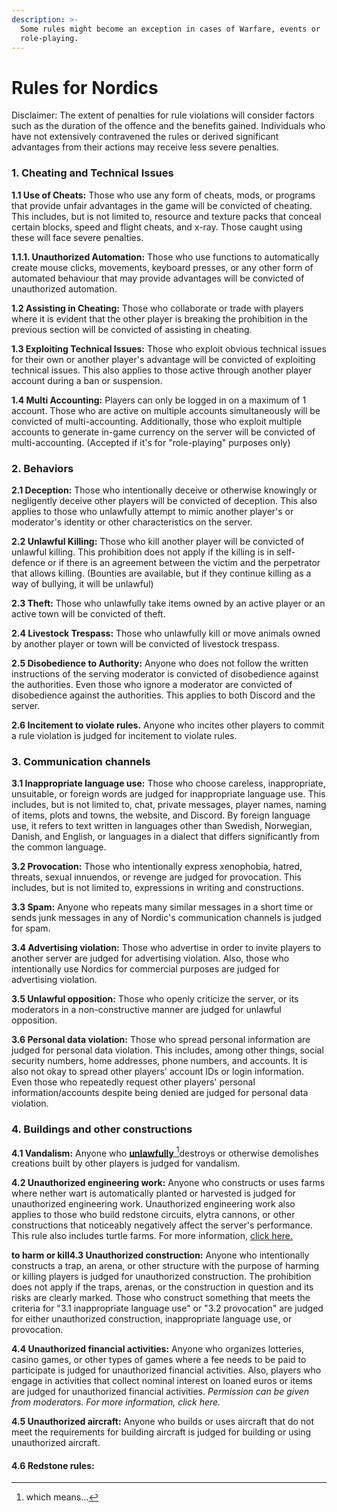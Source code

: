 ```yaml
---
description: >-
  Some rules might become an exception in cases of Warfare, events or
  role-playing.
---
```


# Rules for Nordics

Disclaimer: The extent of penalties for rule violations will consider factors such as the duration of the offence and the benefits gained. Individuals who have not extensively contravened the rules or derived significant advantages from their actions may receive less severe penalties.

### 1. **Cheating and Technical Issues**&#x20;

**1.1 Use of Cheats:** Those who use any form of cheats, mods, or programs that provide unfair advantages in the game will be convicted of cheating. This includes, but is not limited to, resource and texture packs that conceal certain blocks, speed and flight cheats, and x-ray. Those caught using these will face severe penalties.

**1.1.1. Unauthorized Automation:** Those who use functions to automatically create mouse clicks, movements, keyboard presses, or any other form of automated behaviour that may provide advantages will be convicted of unauthorized automation.

**1.2 Assisting in Cheating:** Those who collaborate or trade with players where it is evident that the other player is breaking the prohibition in the previous section will be convicted of assisting in cheating.

**1.3 Exploiting Technical Issues:** Those who exploit obvious technical issues for their own or another player's advantage will be convicted of exploiting technical issues. This also applies to those active through another player account during a ban or suspension.

**1.4 Multi Accounting:** Players can only be logged in on a maximum of 1 account. Those who are active on multiple accounts simultaneously will be convicted of multi-accounting. Additionally, those who exploit multiple accounts to generate in-game currency on the server will be convicted of multi-accounting. (Accepted if it's for "role-playing" purposes only)

### 2. Behaviors

&#x20;**2.1 Deception:** Those who intentionally deceive or otherwise knowingly or negligently deceive other players will be convicted of deception. This also applies to those who unlawfully attempt to mimic another player's or moderator's identity or other characteristics on the server.

**2.2 Unlawful Killing:** Those who kill another player will be convicted of unlawful killing. This prohibition does not apply if the killing is in self-defence or if there is an agreement between the victim and the perpetrator that allows killing. (Bounties are available, but if they continue killing as a way of bullying, it will be unlawful)

**2.3 Theft:** Those who unlawfully take items owned by an active player or an active town will be convicted of theft.

**2.4 Livestock Trespass:** Those who unlawfully kill or move animals owned by another player or town will be convicted of livestock trespass.

**2.5 Disobedience to Authority:** Anyone who does not follow the written instructions of the serving moderator is convicted of disobedience against the authorities. Even those who ignore a moderator are convicted of disobedience against the authorities. This applies to both Discord and the server.

**2.6 Incitement to violate rules.** Anyone who incites other players to commit a rule violation is judged for incitement to violate rules.

### 3. Communication channels

**3.1 Inappropriate language use:**  Those who choose careless, inappropriate, unsuitable, or foreign words are judged for inappropriate language use. This includes, but is not limited to, chat, private messages, player names, naming of items, plots and towns, the website, and Discord. By foreign language use, it refers to text written in languages other than Swedish, Norwegian, Danish, and English, or languages in a dialect that differs significantly from the common language.

**3.2 Provocation:** Those who intentionally express xenophobia, hatred, threats, sexual innuendos, or revenge are judged for provocation. This includes, but is not limited to, expressions in writing and constructions.

**3.3 Spam:** Anyone who repeats many similar messages in a short time or sends junk messages in any of Nordic's communication channels is judged for spam.

**3.4 Advertising violation:** Those who advertise in order to invite players to another server are judged for advertising violation. Also, those who intentionally use Nordics for commercial purposes are judged for advertising violation.

**3.5 Unlawful opposition:** Those who openly criticize the server, or its moderators in a non-constructive manner are judged for unlawful opposition.

**3.6 Personal data violation:** Those who spread personal information are judged for personal data violation. This includes, among other things, social security numbers, home addresses, phone numbers, and accounts. It is also not okay to spread other players' account IDs or login information. Even those who repeatedly request other players' personal information/accounts despite being denied are judged for personal data violation.

### 4. Buildings and other constructions

&#x20;**4.1 Vandalism:** Anyone who [**unlawfully** ](#user-content-fn-1)[^1]destroys or otherwise demolishes creations built by other players is judged for vandalism.

**4.2 Unauthorized engineering work:** Anyone who constructs or uses farms where nether wart is automatically planted or harvested is judged for unauthorized engineering work. Unauthorized engineering work also applies to those who build redstone circuits, elytra cannons, or other constructions that noticeably negatively affect the server's performance. This rule also includes turtle farms. For more information, [click here.](../rules-and-penalties/practice/buildings.md#id-4.2-unlawful-engineering-work)

**to harm or kill4.3 Unauthorized construction:** Anyone who intentionally constructs a trap, an arena, or other structure with the purpose of harming or killing players is judged for unauthorized construction. The prohibition does not apply if the traps, arenas, or the construction in question and its risks are clearly marked. Those who construct something that meets the criteria for "3.1 inappropriate language use" or "3.2 provocation" are judged for either unauthorized construction, inappropriate language use, or provocation.

**4.4 Unauthorized financial activities:** Anyone who organizes lotteries, casino games, or other types of games where a fee needs to be paid to participate is judged for unauthorized financial activities. Also, players who engage in activities that collect nominal interest on loaned euros or items are judged for unauthorized financial activities. _Permission can be given from moderators. For more information, click here._

**4.5 Unauthorized aircraft:** Anyone who builds or uses aircraft that do not meet the requirements for building aircraft is judged for building or using unauthorized aircraft.

#### 4.6 Redstone rules:&#x20;

[^1]: which means...

